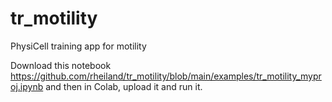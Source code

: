 # tr_motility
PhysiCell training app for motility

Download this notebook https://github.com/rheiland/tr_motility/blob/main/examples/tr_motility_myproj.ipynb and then in Colab, upload it and run it.
